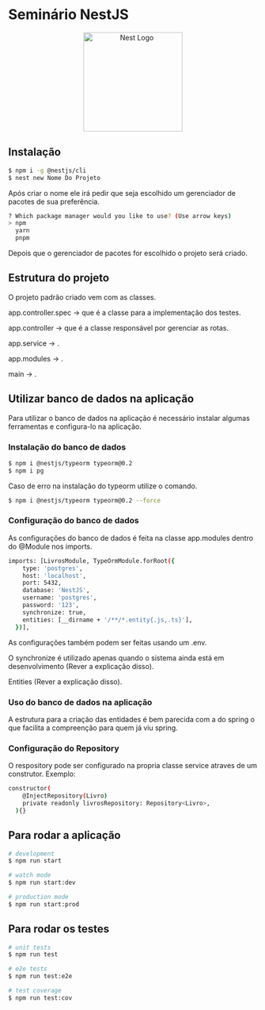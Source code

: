 # Seminário NestJS
<p align="center">
  <a href="http://nestjs.com/" target="blank"><img src="https://nestjs.com/img/logo-small.svg" width="200" alt="Nest Logo" /></a>
</p>

[circleci-image]: https://img.shields.io/circleci/build/github/nestjs/nest/master?token=abc123def456
[circleci-url]: https://circleci.com/gh/nestjs/nest

## Instalação

```bash
$ npm i -g @nestjs/cli
$ nest new Nome Do Projeto
```

<p>Após criar o nome ele irá pedir que seja escolhido um gerenciador de pacotes de sua preferência.</p>

```bash
? Which package manager would you like to use? (Use arrow keys)
> npm
  yarn
  pnpm
```

<p>Depois que o gerenciador de pacotes for escolhido o projeto será criado.</p>

## Estrutura do projeto

<p>O projeto padrão criado vem com as classes.</p>
<p>app.controller.spec -> que é a classe para a implementação dos testes.</p>
<p>app.controller -> que é a classe responsável por gerenciar as rotas.</p>
<p>app.service -> .</p>
<p>app.modules -> .</p>
<p>main -> .</p>

## Utilizar banco de dados na aplicação

<p>Para utilizar o banco de dados na aplicação é necessário instalar algumas ferramentas e configura-lo na aplicação.</p>

### Instalação do banco de dados

```bash
$ npm i @nestjs/typeorm typeorm@0.2
$ npm i pg
```
<p>Caso de erro na instalação do typeorm utilize o comando.</p>

```bash
$ npm i @nestjs/typeorm typeorm@0.2 --force
```

### Configuração do banco de dados

<p>As configurações do banco de dados é feita na classe app.modules dentro do @Module nos imports.</p>

```bash
imports: [LivrosModule, TypeOrmModule.forRoot({
    type: 'postgres',
    host: 'localhost',
    port: 5432,
    database: 'NestJS',
    username: 'postgres',
    password: '123',
    synchronize: true,
    entities: [__dirname + '/**/*.entity{.js,.ts}'],
  })],
```
<p>As configurações também podem ser feitas usando um .env.</p>
<p>O synchronize é utilizado apenas quando o sistema ainda está em desenvolvimento (Rever a explicação disso).</p>
<p>Entities (Rever a explicação disso).</p>

### Uso do banco de dados na aplicação

<p>A estrutura para a criação das entidades é bem parecida com a do spring o que facilita a compreenção para quem já viu spring.</p>

### Configuração do Repository

<p>O respository pode ser configurado na propria classe service atraves de um construtor. Exemplo:</p>

```bash
constructor(
    @InjectRepository(Livro)
    private readonly livrosRepository: Repository<Livro>,
  ){}
```

## Para rodar a aplicação

```bash
# development
$ npm run start

# watch mode
$ npm run start:dev

# production mode
$ npm run start:prod
```

## Para rodar os testes

```bash
# unit tests
$ npm run test

# e2e tests
$ npm run test:e2e

# test coverage
$ npm run test:cov
```
